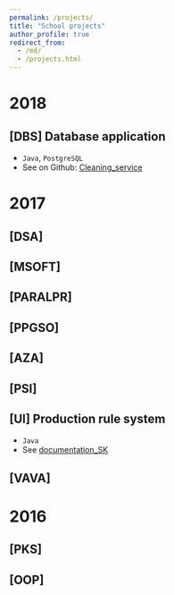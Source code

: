 ```yaml
---
permalink: /projects/
title: "School projects"
author_profile: true
redirect_from: 
  - /md/
  - /projects.html
---
```


# 2018
  ## [DBS] Database application
  * `Java`, `PostgreSQL`
  * See on Github: [Cleaning_service](https://github.com/fiit-dbs-2018/dbs2018-project-harnusek)



# 2017
  ## [DSA] 
  ## [MSOFT] 
  ## [PARALPR] 
  ## [PPGSO] 

  ## [AZA] 
  ## [PSI] 
  ## [UI] Production rule system
  * `Java`
  * See [documentation_SK](https://harnusek.github.io/files/production-rule-system.pdf)
  ## [VAVA] 

# 2016
  ## [PKS] 
  ## [OOP] 
